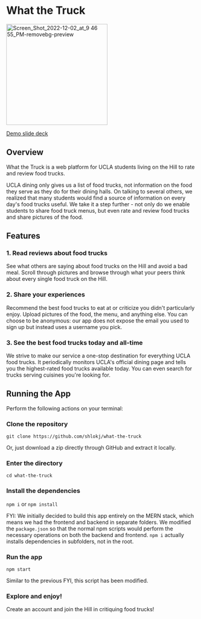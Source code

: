 # What the Truck
<img width="268" alt="Screen_Shot_2022-12-02_at_9 46 55_PM-removebg-preview" src="https://user-images.githubusercontent.com/91845982/205426466-e80db1bd-e832-4a4f-b2c5-48b3cdecd31a.png">

[Demo slide deck](https://docs.google.com/presentation/d/1SmdEz5xP0GSEihKI4UqLNPJljC4Ermg2or53QMT-j5k/edit?usp=sharing)
## Overview

What the Truck is a web platform for UCLA students living on the Hill to rate and review food trucks.

UCLA dining only gives us a list of food trucks, not information on the food they serve as they do for their dining halls. On talking to several others, we realized that many students would find a source of information on every day's food trucks useful. We take it a step further - not only do we enable students to share food truck menus, but even rate and review food trucks and share pictures of the food.

## Features

### 1. Read reviews about food trucks

See what others are saying about food trucks on the Hill and avoid a bad meal. Scroll through pictures and browse through what your peers think about every  single food truck on the Hill.

### 2. Share your experiences

Recommend the best food trucks to eat at or criticize you didn't particularly enjoy. Upload pictures of the food, the menu, and anything else. You can choose to be anonymous: our app does not expose the email you used to sign up but instead uses a username you pick.

### 3. See the best food trucks today and all-time

We strive to make our service a one-stop destination for everything UCLA food trucks. It periodically monitors UCLA's official dining page and tells you the highest-rated food trucks available today. You can even search for trucks serving cuisines you're looking for.

## Running the App

Perform the following actions on your terminal:

### Clone the repository

`git clone https://github.com/shlokj/what-the-truck`

Or, just download a zip directly through GitHub and extract it locally.

### Enter the directory

`cd what-the-truck`

### Install the dependencies

`npm i` or `npm install`

FYI: We initially decided to build this app entirely on the MERN stack, which means we had the frontend and backend in separate folders. We modified the `package.json` so that the normal npm scripts would perform the necessary operations on both the backend and frontend. `npm i` actually installs dependencies in subfolders, not in the root.

### Run the app

`npm start`

Similar to the previous FYI, this script has been modified.

### Explore and enjoy!

Create an account and join the Hill in critiquing food trucks!


